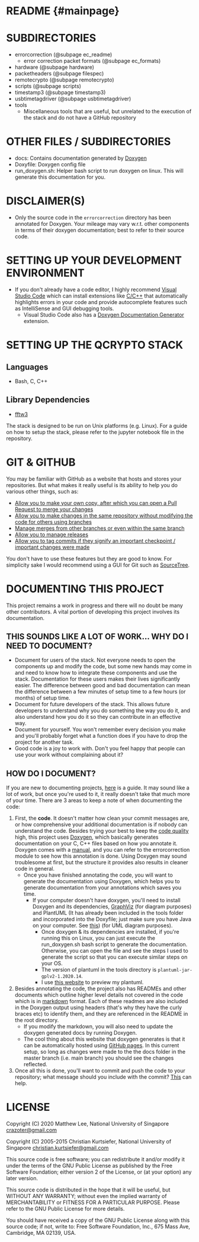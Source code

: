 README {#mainpage}
====

# SUBDIRECTORIES
* errorcorrection (@subpage ec_readme)
    * error correction packet formats (@subpage ec_formats)
* hardware (@subpage hardware)
* packetheaders (@subpage filespec)
* remotecrypto (@subpage remotecrypto)
* scripts (@subpage scripts)
* timestamp3 (@subpage timestamp3)
* usbtimetagdriver (@subpage usbtimetagdriver)
* tools
    * Miscellaneous tools that are useful, but unrelated to the execution of the stack and do not have a GitHub repository

# OTHER FILES / SUBDIRECTORIES
* docs: Contains documentation generated by [Doxygen](doxygen.nl/)
* Doxyfile: Doxygen config file
* run_doxygen.sh: Helper bash script to run doxygen on linux. This will generate this documentation for you.

# DISCLAIMER(S)
* Only the source code in the `errorcorrection` directory has been annotated for Doxygen. Your mileage may vary w.r.t. other components in terms of their doxygen documentation; best to refer to their source code.

# SETTING UP YOUR DEVELOPMENT ENVIRONMENT
* If you don't already have a code editor, I highly recommend [Visual Studio Code](https://code.visualstudio.com/) which can install extensions like [C/C++](https://marketplace.visualstudio.com/items?itemName=ms-vscode.cpptools) that automatically highlights errors in your code and provide autocomplete features such as IntelliSense and GUI debugging tools.
    * Visual Studio Code also has a [Doxygen Documentation Generator](https://marketplace.visualstudio.com/items?itemName=cschlosser.doxdocgen) extension.

# SETTING UP THE QCRYPTO STACK
## Languages
* Bash, C, C++
## Library Dependencies
* [fftw3](http://www.fftw.org/)

The stack is designed to be run on Unix platforms (e.g. Linux). For a guide on how to setup the stack, please refer to the jupyter notebook file in the repository.

# GIT & GITHUB
You may be familiar with GitHub as a website that hosts and stores your repositories. But what makes it really useful is its ability to help you do various other things, such as:
* [Allow you to make your own copy, after which you can open a Pull Request to merge your changes](https://help.github.com/en/enterprise/2.13/user/articles/fork-a-repo)
* [Allow you to make changes in the same repository without modifying the code for others using branches](https://help.github.com/en/github/collaborating-with-issues-and-pull-requests/about-branches)
* [Manage merges from other branches or even within the same branch](https://help.github.com/en/github/collaborating-with-issues-and-pull-requests/merging-a-pull-request)
* [Allow you to manage releases](https://help.github.com/en/github/administering-a-repository/managing-releases-in-a-repository)
* [Allow you to tag commits if they signify an important checkpoint / important changes were made](https://www.freecodecamp.org/news/git-tag-explained-how-to-add-remove/)

You don't have to use these features but they are good to know. For simplicity sake I would recommend using a GUI for Git such as [SourceTree](https://www.sourcetreeapp.com/).

# DOCUMENTING THIS PROJECT
This project remains a work in progress and there will no doubt be many other contributors. A vital portion of developing this project involves its documentation. 

## THIS SOUNDS LIKE A LOT OF WORK... WHY DO I NEED TO DOCUMENT?
* Document for users of the stack. Not everyone needs to open the components up and modify the code, but some new hands may come in and need to know how to integrate these components and use the stack. Documentation for these users makes their lives significantly easier. The difference between good and bad documentation can mean the difference between a few minutes of setup time to a few hours (or months) of setup time.
* Document for future developers of the stack. This allows future developers to understand why you do something the way you do it, and also understand how you do it so they can contribute in an effective way.
* Document for yourself. You won't remember every decision you make and you'll probably forget what a function does if you have to drop the project for another task.
* Good code is a joy to work with. Don't you feel happy that people can use your work without complaining about it?

## HOW DO I DOCUMENT?
If you are new to documenting projects, [here](https://nus-cs2103-ay1920s2.github.io/website/se-book-adapted/chapters/documentation.html) is a guide. It may sound like a lot of work, but once you're used to it, it really doesn't take that much more of your time. There are 3 areas to keep a note of when documenting the code:
1. First, the **code**. It doesn't matter how clean your commit messages are, or how comprehensive your additional documentation is if nobody can understand the code. Besides trying your best to keep the [code quality](https://nus-cs2103-ay1920s2.github.io/website/se-book-adapted/chapters/codeQuality.html) high, this project uses [Doxygen](doxygen.nl/), which basically generates documentation on your C, C++ files based on how you annotate it. Doxygen comes with a [manual](https://www.doxygen.nl/manual/index.html), and you can refer to the errorcorrection module to see how this annotation is done. Using Doxygen may sound troublesome at first, but the structure it provides also results in cleaner code in general.
    * Once you have finished annotating the code, you will want to generate the documentation using Doxygen, which helps you to generate documentation from your annotations which saves you time. 
        * If your computer doesn't have doxygen, you'll need to install Doxygen and its dependencies, [GraphViz](https://graphviz.org/) (for diagram purposes) and PlantUML (It has already been included in the tools folder and incorporated into the Doxyfile; just make sure you have Java on your computer. See [this](https://www.doxygen.nl/manual/commands.html#cmdstartuml)) (for UML diagram purposes). 
            * Once doxygen & its dependencies are installed, if you're running this on Linux, you can just execute the run_doxygen.sh bash script to generate the documentation. Otherwise, you can open the file and see the steps I used to generate the script so that you can execute similar steps on your OS.
            * The version of plantuml in the  tools  directory is `plantuml-jar-gplv2-1.2020.14`.
            * I use [this website](https://www.planttext.com) to preview my plantuml.
2. Besides annotating the code, the project also has READMEs and other documents which outline higher level details not covered in the code which is in [markdown](https://github.com/adam-p/markdown-here/wiki/Markdown-Cheatsheet) format. Each of these readmes are also included in the Doxygen output using headers (that's why they have the curly braces etc) to identify them, and they are referenced in the README in the root directory.
    * If you modify the markdown, you will also need to update the doxygen generated docs by running Doxygen.
    * The cool thing about this website that doxygen generates is that it can be automatically hosted using [GitHub pages](https://help.github.com/en/github/working-with-github-pages/configuring-a-publishing-source-for-your-github-pages-site). In this current setup, so long as changes were made to the the docs folder in the master branch (i.e. main branch) you should see the changes reflected.
3. Once all this is done, you'll want to commit and push the code to your repository; what message should you include with the commit? [This](https://chris.beams.io/posts/git-commit/) can help.

# LICENSE
 Copyright (C) 2020 Matthew Lee, National University
                         of Singapore <crazoter@gmail.com>


 Copyright (C) 2005-2015 Christian Kurtsiefer, National University
                         of Singapore <christian.kurtsiefer@gmail.com>

 This source code is free software; you can redistribute it and/or
 modify it under the terms of the GNU Public License as published 
 by the Free Software Foundation; either version 2 of the License,
 or (at your option) any later version.

 This source code is distributed in the hope that it will be useful,
 but WITHOUT ANY WARRANTY; without even the implied warranty of
 MERCHANTABILITY or FITNESS FOR A PARTICULAR PURPOSE.
 Please refer to the GNU Public License for more details.

 You should have received a copy of the GNU Public License along with
 this source code; if not, write to:
 Free Software Foundation, Inc., 675 Mass Ave, Cambridge, MA 02139, USA.
